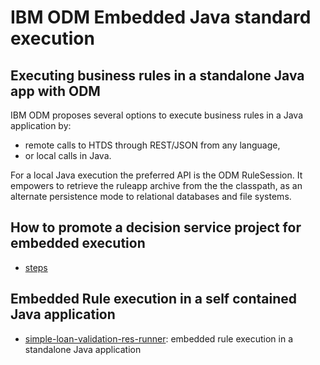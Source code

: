 # IBM ODM Embedded Java standard execution
## Executing business rules in a standalone Java app with ODM

IBM ODM proposes several options to execute business rules in a Java application by:
- remote calls to HTDS through REST/JSON from any language,
- or local calls in Java.

For a local Java execution the preferred API is the ODM RuleSession. It empowers to retrieve the ruleapp archive from the the classpath, as an alternate persistence mode to relational databases and file systems.

## How to promote a decision service project for embedded execution
- [steps](docs/STEPS.md)
## Embedded Rule execution in a self contained Java application
- [simple-loan-validation-res-runner](simple-loan-validation-res-runner/README.md): embedded rule execution in a standalone Java application
